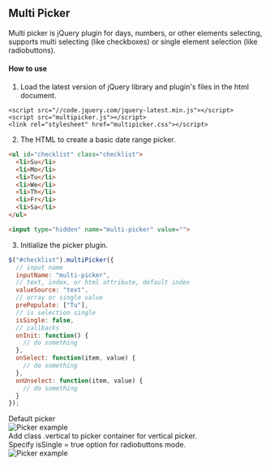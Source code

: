 ## Multi Picker

Multi picker is jQuery plugin for days, numbers, or other elements selecting, supports multi selecting (like checkboxes) or single element selection (like radiobuttons).

#### How to use
1) Load the latest version of jQuery library and plugin's files in the html document.

```
<script src="//code.jquery.com/jquery-latest.min.js"></script>
<script src="multipicker.js"></script>
<link rel="stylesheet" href="multipicker.css"></script>
```
2) The HTML to create a basic date range picker.

```html
<ul id="checklist" class="checklist">
  <li>Su</li>
  <li>Mo</li>
  <li>Tu</li>
  <li>We</li>
  <li>Th</li>
  <li>Fr</li>
  <li>Sa</li>
</ul>

<input type="hidden" name="multi-picker" value="">
```
3) Initialize the picker plugin.
```javascript
$("#checklist").multiPicker({
  // input name
  inputName: "multi-picker", 
  // text, index, or html attribute, default index
  valueSource: "text",        
  // array or single value
  prePopulate: ["Tu"],
  // is selection single 
  isSingle: false,  
  // callbacks   
  onInit: function() {
    // do something
  },
  onSelect: function(item, value) {
    // do something
  },
  onUnselect: function(item, value) {
    // do something
  }
});
```
Default picker <br>
![Picker example](http://content.screencast.com/users/styopdev/folders/Jing/media/1363ef80-5c52-486a-8866-ab39fb4beec1/00000007.png)  <br>
Add class .vertical to picker container for vertical picker.  <br>
Specify isSingle = true option for radiobuttons mode.  <br>
![Picker example](http://content.screencast.com/users/styopdev/folders/Jing/media/56ef03a1-2acf-45d4-b4d5-1a6d6d82b798/2016-02-17_2351.png)
